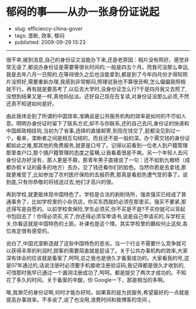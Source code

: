 # 郁闷的事——从办一张身份证说起

- slug: efficiency-china-gover
- tags: 垄断, 效率, 郁闷
- published: 2009-09-29 13:23

----------

很不幸,接到消息,自己的身份证又没能办下来,还是老原因：相片没有照好。感觉非常无语了,都说办身份证是需要等很长时间的,一般是四五个月。而我可没那么幸运,我是去年八月一日照的,在等待很久之后也没能拿到,都是到了今年四月份才得知照片没照好,需要重新办理,我感到非常郁闷,照理说我也不算很丑啊,怎么偏偏我照相就不行。再有就是要高考了,以后去大学时,没身份证怎么行?于是四月我又去照了,没想到结果又是一样,真他妈扯淡。还好自己现在在复读,对身份证没那么必须,不然还真不知道如何是好。

由此我体会到了所谓的中国效率,准确说是公共服务机构的效率是如何的不尽如人意。明明办身份证时留下了联系方式,却不与你联系,还的自己去问,身份证的快递和中国邮政相挂钩,当初为了省事,选择的直接邮寄,到现在钱交了,屁都没见到过一个。看来，垄断者之间是相互勾结的，而且还不是一般的深。办个需交钱的身份证都如此之难,那其他的免费服务,就更是口号了。记得以前看到一位老人到户籍管理那里查户口,那个搞户籍管理的态度之蛮横,让我看着很是不爽。另一个年轻人去问身份证办好没有，那人更是不屑，那青年男子直接说了一句：还不如到九眼桥（成都办假￥证的最多的地方）去办，交了钱还看你们的脸色。当然你若是去拿钱,那就更难受了,比如参加了农村医疗保险的去报药费,那真是看脸色遭气受的事了。说到底,只有你恭敬的将钱送过去,他们才高兴的很。

再到学校,就更能体现中国特色了。学校是合法的剥削场所，强卖强买已经成了普通事务了，比如学校里的小杂货店，你买东西就的必须在那里买。强买不要紧,那还得写是自愿的。以前学校卖保险,学生必须买,你不买是不是?不买你就可以背起书包回去了！你得必须买,买了,你还得必须写申请书,说是自己申请买的,与学校无关,你看这就是中国特色的土匪。补课也是这个理。其实学校里的霸权何止这些,各位肯定很有感受的。
      
说白了,中国式垄断造就了这些中国特色的恶劣。当一个行业不需要什么竞争就可以获得丰厚的利润时,顾客的需要简直就是屁话了。关于公共办事机构的效率,大家深有体会的应该就是备案了,呵呵,总之我也是很久才备案成功的。大家看我的号,这是07年通过的,话说注册时必须要手机接收注册验证码,我记得都是很久才收到的,可惜那时我早已通过一个漏洞注册成功了,呵呵。都是提交了两次才成功的。不知花了多久的时间。关于备案的辛酸，你 Google一下，那是相当的多啊。 

唉,我渺茫的身份证啊,何时才能办好阿。如果真的是为民服务,希望最好的一点就是提高办事效率。不多说了,说了也没用,浪费时间和我博客的空间 。
